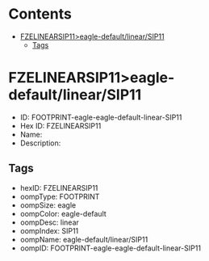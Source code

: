 



Contents
========

* [FZELINEARSIP11>eagle-default/linear/SIP11](#fzelinearsip11eagle-defaultlinearsip11)
	* [Tags](#tags)

# FZELINEARSIP11>eagle-default/linear/SIP11

- ID: FOOTPRINT-eagle-eagle-default-linear-SIP11
- Hex ID: FZELINEARSIP11
- Name: 
- Description: 

## Tags

- hexID: FZELINEARSIP11
- oompType: FOOTPRINT
- oompSize: eagle
- oompColor: eagle-default
- oompDesc: linear
- oompIndex: SIP11
- oompName: eagle-default/linear/SIP11
- oompID: FOOTPRINT-eagle-eagle-default-linear-SIP11
